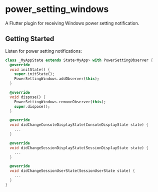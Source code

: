 # power_setting_windows

A Flutter plugin for receiving Windows power setting notification.

## Getting Started

Listen for power setting notifications:
```dart
class _MyAppState extends State<MyApp> with PowerSettingObserver {
  @override
  void initState() {
    super.initState();
    PowerSettingWindows.addObserver(this);
  }

  @override
  void dispose() {
    PowerSettingWindows.removeObserver(this);
    super.dispose();
  }

  @override
  void didChangeConsoleDisplayState(ConsoleDisplayState state) {
    ...
  }

  @override
  void didChangeSessionDisplayState(SessionDisplayState state) {
    ...
  }

  @override
  void didChangeSessionUserState(SessionUserState state) {
    ...
  }
}
```
